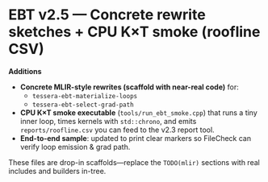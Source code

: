 <!-- MERGE_START -->
# EBT v2.5 — Concrete rewrite sketches + CPU K×T smoke (roofline CSV)

**Additions**
- **Concrete MLIR-style rewrites (scaffold with near-real code)** for:
  - `tessera-ebt-materialize-loops`
  - `tessera-ebt-select-grad-path`
- **CPU K×T smoke executable** (`tools/run_ebt_smoke.cpp`) that runs a tiny inner loop,
  times kernels with `std::chrono`, and emits `reports/roofline.csv` you can feed to the v2.3 report tool.
- **End-to-end sample**: updated to print clear markers so FileCheck can verify loop emission & grad path.

These files are drop-in scaffolds—replace the `TODO(mlir)` sections with real includes and builders in-tree.
<!-- MERGE_END -->
